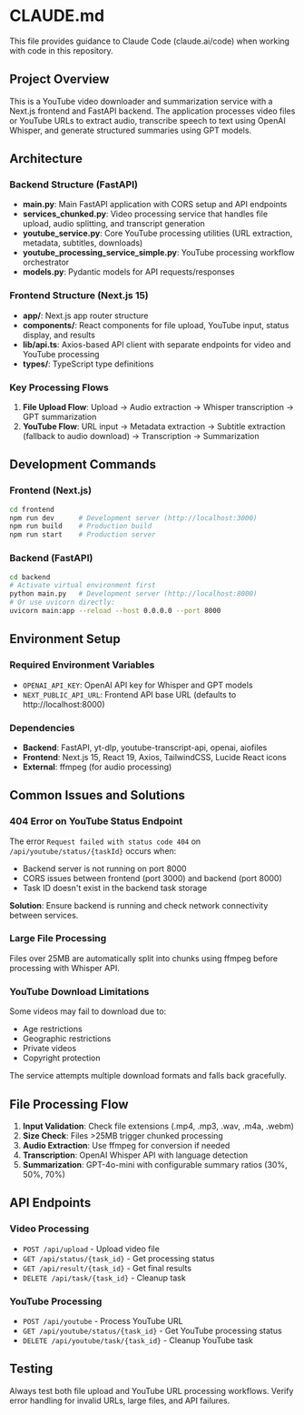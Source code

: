 # CLAUDE.md

This file provides guidance to Claude Code (claude.ai/code) when working with code in this repository.

## Project Overview

This is a YouTube video downloader and summarization service with a Next.js frontend and FastAPI backend. The application processes video files or YouTube URLs to extract audio, transcribe speech to text using OpenAI Whisper, and generate structured summaries using GPT models.

## Architecture

### Backend Structure (FastAPI)
- **main.py**: Main FastAPI application with CORS setup and API endpoints
- **services_chunked.py**: Video processing service that handles file upload, audio splitting, and transcript generation
- **youtube_service.py**: Core YouTube processing utilities (URL extraction, metadata, subtitles, downloads)
- **youtube_processing_service_simple.py**: YouTube processing workflow orchestrator
- **models.py**: Pydantic models for API requests/responses

### Frontend Structure (Next.js 15)
- **app/**: Next.js app router structure
- **components/**: React components for file upload, YouTube input, status display, and results
- **lib/api.ts**: Axios-based API client with separate endpoints for video and YouTube processing
- **types/**: TypeScript type definitions

### Key Processing Flows

1. **File Upload Flow**: Upload → Audio extraction → Whisper transcription → GPT summarization
2. **YouTube Flow**: URL input → Metadata extraction → Subtitle extraction (fallback to audio download) → Transcription → Summarization

## Development Commands

### Frontend (Next.js)
```bash
cd frontend
npm run dev      # Development server (http://localhost:3000)
npm run build    # Production build
npm run start    # Production server
```

### Backend (FastAPI)
```bash
cd backend
# Activate virtual environment first
python main.py   # Development server (http://localhost:8000)
# Or use uvicorn directly:
uvicorn main:app --reload --host 0.0.0.0 --port 8000
```

## Environment Setup

### Required Environment Variables
- `OPENAI_API_KEY`: OpenAI API key for Whisper and GPT models
- `NEXT_PUBLIC_API_URL`: Frontend API base URL (defaults to http://localhost:8000)

### Dependencies
- **Backend**: FastAPI, yt-dlp, youtube-transcript-api, openai, aiofiles
- **Frontend**: Next.js 15, React 19, Axios, TailwindCSS, Lucide React icons
- **External**: ffmpeg (for audio processing)

## Common Issues and Solutions

### 404 Error on YouTube Status Endpoint
The error `Request failed with status code 404` on `/api/youtube/status/{taskId}` occurs when:
- Backend server is not running on port 8000
- CORS issues between frontend (port 3000) and backend (port 8000)
- Task ID doesn't exist in the backend task storage

**Solution**: Ensure backend is running and check network connectivity between services.

### Large File Processing
Files over 25MB are automatically split into chunks using ffmpeg before processing with Whisper API.

### YouTube Download Limitations
Some videos may fail to download due to:
- Age restrictions
- Geographic restrictions  
- Private videos
- Copyright protection

The service attempts multiple download formats and falls back gracefully.

## File Processing Flow

1. **Input Validation**: Check file extensions (.mp4, .mp3, .wav, .m4a, .webm)
2. **Size Check**: Files >25MB trigger chunked processing
3. **Audio Extraction**: Use ffmpeg for conversion if needed
4. **Transcription**: OpenAI Whisper API with language detection
5. **Summarization**: GPT-4o-mini with configurable summary ratios (30%, 50%, 70%)

## API Endpoints

### Video Processing
- `POST /api/upload` - Upload video file
- `GET /api/status/{task_id}` - Get processing status
- `GET /api/result/{task_id}` - Get final results
- `DELETE /api/task/{task_id}` - Cleanup task

### YouTube Processing  
- `POST /api/youtube` - Process YouTube URL
- `GET /api/youtube/status/{task_id}` - Get YouTube processing status
- `DELETE /api/youtube/task/{task_id}` - Cleanup YouTube task

## Testing
Always test both file upload and YouTube URL processing workflows. Verify error handling for invalid URLs, large files, and API failures.